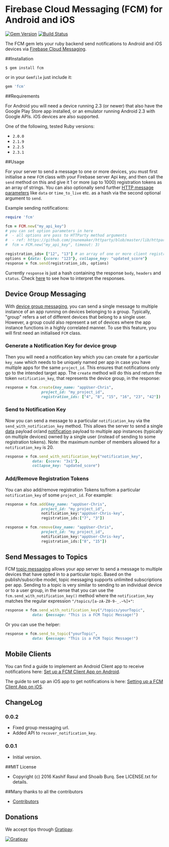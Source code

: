 # Firebase Cloud Messaging (FCM) for Android and iOS
[![Gem Version](https://badge.fury.io/rb/fcm.svg)](http://badge.fury.io/rb/fcm) [![Build Status](https://secure.travis-ci.org/spacialdb/fcm.png?branch=master)](http://travis-ci.org/spacialdb/fcm)

The FCM gem lets your ruby backend send notifications to Android and iOS devices via [
Firebase Cloud Messaging](https://firebase.google.com/docs/cloud-messaging/).

##Installation

    $ gem install fcm

or in your `Gemfile` just include it:

```ruby
gem 'fcm'
```

##Requirements

For Android you will need a device running 2.3 (or newer) that also have the Google Play Store app installed, or an emulator running Android 2.3 with Google APIs. iOS devices are also supported.

One of the following, tested Ruby versions:

* `2.0.0`
* `2.1.9`
* `2.2.5`
* `2.3.1`

##Usage

For your server to send a message to one or more devices, you must first initialise a new `FCM` class with your Firebase server Api key, and then call the `send` method on this and give it 1 or more (up to 1000) registration tokens as an array of strings. You can also optionally send further [HTTP message parameters](https://firebase.google.com/docs/cloud-messaging/http-server-ref) like `data` or `time_to_live` etc. as a hash via the second optional argument to `send`.

Example sending notifications:

```ruby
require 'fcm'

fcm = FCM.new("my_api_key")
# you can set option parameters in here
#  - all options are pass to HTTParty method arguments
#  - ref: https://github.com/jnunemaker/httparty/blob/master/lib/httparty.rb#L29-L60
#  fcm = FCM.new("my_api_key", timeout: 3)

registration_ids= ["12", "13"] # an array of one or more client registration tokens
options = {data: {score: "123"}, collapse_key: "updated_score"}
response = fcm.send(registration_ids, options)
```

Currently `response` is just a hash containing the response `body`, `headers` and `status`. Check [here](https://firebase.google.com/docs/cloud-messaging/server#response) to see how to interpret the responses.

## Device Group Messaging

With [device group messaging](https://firebase.google.com/docs/cloud-messaging/notifications), you can send a single message to multiple instance of an app running on devices belonging to a group. Typically, "group" refers a set of different devices that belong to a single user. However, a group could also represent a set of devices where the app instance functions in a highly correlated manner. To use this feature, you will first need an initialised `FCM` class.

### Generate a Notification Key for device group
Then you will need a notification key which you can create for a particular `key_name` which needs to be uniquely named per app in case you have multiple apps for the same `project_id`.  This ensures that notifications only go to the intended target app. The `create` method will do this and return the token `notification_key`, that represents the device group, in the response:

```ruby
response = fcm.create(key_name: "appUser-Chris",
                project_id: "my_project_id",
                registration_ids: ["4", "8", "15", "16", "23", "42"])
```

### Send to Notification Key
Now you can send a message to a particular `notification_key` via the `send_with_notification_key` method. This allows the server to send a single [data](https://firebase.google.com/docs/cloud-messaging/concept-options#data_messages) payload or/and [notification](https://firebase.google.com/docs/cloud-messaging/concept-options#notifications) payload to multiple app instances (typically on multiple devices) owned by a single user (instead of sending to some registration tokens). Note: the maximum number of members allowed for a `notification_key` is 20.

```ruby
response = fcm.send_with_notification_key("notification_key",
            data: {score: "3x1"},
            collapse_key: "updated_score")
```

### Add/Remove Registration Tokens

You can also add/remove registration Tokens to/from a particular `notification_key` of some `project_id`. For example:

```ruby
response = fcm.add(key_name: "appUser-Chris",
                project_id: "my_project_id",
                notification_key:"appUser-Chris-key",
                registration_ids:["7", "3"])

response = fcm.remove(key_name: "appUser-Chris",
                project_id: "my_project_id",
                notification_key:"appUser-Chris-key",
                registration_ids:["8", "15"])
```

## Send Messages to Topics

FCM [topic messaging](https://firebase.google.com/docs/cloud-messaging/topic-messaging) allows your app server to send a message to multiple devices that have opted in to a particular topic. Based on the publish/subscribe model, topic messaging supports unlimited subscriptions per app. Sending to a topic is very similar to sending to an individual device or to a user group, in the sense that you can use the `fcm.send_with_notification_key()` method where the `notification_key` matches the regular expression `"/topics/[a-zA-Z0-9-_.~%]+"`:

```ruby
response = fcm.send_with_notification_key("/topics/yourTopic",
            data: {message: "This is a FCM Topic Message!")
```

Or you can use the helper:

```ruby
response = fcm.send_to_topic("yourTopic",
            data: {message: "This is a FCM Topic Message!")
```

## Mobile Clients

You can find a guide to implement an Android Client app to receive notifications here: [Set up a FCM Client App on Android](https://firebase.google.com/docs/cloud-messaging/android/client).

The guide to set up an iOS app to get notifications is here: [Setting up a FCM Client App on iOS](https://firebase.google.com/docs/cloud-messaging/ios/client).

## ChangeLog

### 0.0.2

* Fixed group messaging url.
* Added API to `recover_notification_key`.

### 0.0.1

* Initial version.

##MIT License

* Copyright (c) 2016 Kashif Rasul and Shoaib Burq. See LICENSE.txt for details.

##Many thanks to all the contributors

* [Contributors](https://github.com/spacialdb/fcm/contributors)

## Donations
We accept tips through [Gratipay](https://gratipay.com/spacialdb/).

[![Gratipay](https://img.shields.io/gratipay/spacialdb.svg)](https://www.gittip.com/spacialdb/)
